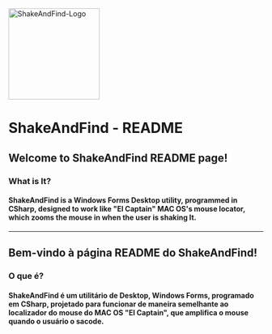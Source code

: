 
<img width="180" height="180" alt="ShakeAndFind-Logo" src="https://github.com/Gustavo-Kuze/ShakeAndFind/blob/master/git_resources/imgs/ShakeAndFind_Ico.png">

# ShakeAndFind - README

## Welcome to ShakeAndFind README page!

### What is It?
#### **ShakeAndFind** is a Windows Forms Desktop utility, programmed in CSharp, designed to work like "El Captain" MAC OS's mouse locator, which zooms the mouse in when the user is shaking It.
_____

## Bem-vindo à página README do ShakeAndFind!

### O que é?
#### **ShakeAndFind** é um utilitário de Desktop, Windows Forms, programado em CSharp, projetado para funcionar de maneira semelhante ao localizador do mouse do MAC OS "El Captain", que amplifica o mouse quando o usuário o sacode.



